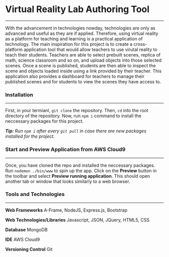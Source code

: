 # Virtual Reality Lab Authoring Tool
---

With the advancement in technologies nowday, technologies are only as advanced and useful as they are if applied. Therefore, using virtual reality as a platform for teaching and learning is a practical application of technology. The main inspiration for this project is to create a cross-platform application tool that would allow teachers to use virutal reality to teach their students. Teachers are able to select prebuilt scenes, replica of math, science classroom and so on, and upload objects into those selected scenes. Once a scene is published, students are then able to inspect the scene and objects loaded inside using a link provided by their teacher. This application also provides a dashboard for teachers to manage their published scenes and for students to view the scenes they have access to. 


### Installation
---

First, in your termianl, `git clone` the repository. Then, `cd` into the root directory of the repository. Now, run `npm i` command to install the neccessary packages for this project.

***Tip:*** *Run `npm i` after every `git pull` in case there are new packages installed for the project.*


### Start and Preview Application from AWS Cloud9
---

Once, you have cloned the repo and installed the neccessary packages. Run `nodemon ./bin/www` to spin up the app. Click on the **Preview** button in the toolbar and select **Preview running application**. This should open another tab or window that looks similarly to a web browser. 


### Tools and Technologies
---

**Web Frameworks**
A-Frame, NodeJS, Express.js, Bootstrap

**Web Technologies/Libraries**
Javascript, JSON, JQuery, HTML5, CSS

**Database**
MongoDB

**IDE**
AWS Cloud9

**Versioning Control**
Git